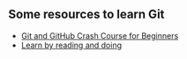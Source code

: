 ## Some resources to learn Git

- [Git and GitHub Crash Course for Beginners](https://youtu.be/SWYqp7iY_Tc)
- [Learn by reading and doing](https://try.github.io/)
